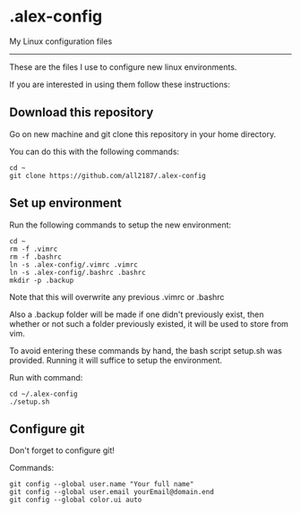 # .alex-config
My Linux configuration files

----------

These are the files I use to configure new linux environments.

If you are interested in using them follow these instructions:

## Download this repository

Go on new machine and git clone this repository in your home directory.

You can do this with the following commands:  

```
cd ~
git clone https://github.com/all2187/.alex-config  
```

## Set up environment

Run the following commands to setup the new environment:  

```
cd ~  
rm -f .vimrc  
rm -f .bashrc  
ln -s .alex-config/.vimrc .vimrc  
ln -s .alex-config/.bashrc .bashrc  
mkdir -p .backup  
```

Note that this will overwrite any previous .vimrc or .bashrc

Also a .backup folder will be made if one didn't previously exist, then whether or not such a folder previously existed, it will be used to store from vim.

To avoid entering these commands by hand, the bash script setup.sh was provided. Running it will suffice to setup the environment.  

Run with command:  
```
cd ~/.alex-config  
./setup.sh
```

## Configure git

Don't forget to configure git!  

Commands:  

```
git config --global user.name "Your full name"  
git config --global user.email yourEmail@domain.end  
git config --global color.ui auto  
```

